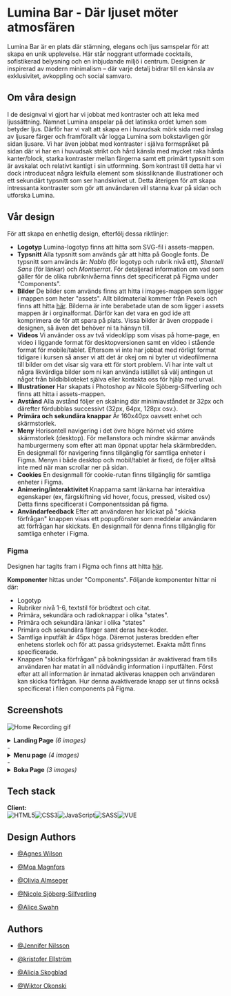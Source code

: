 # Lumina Bar - Där ljuset möter atmosfären
Lumina Bar är en plats där stämning, elegans och ljus samspelar för att skapa en unik upplevelse. Här står noggrant utformade cocktails, sofistikerad belysning och en inbjudande miljö i centrum. Designen är inspirerad av modern minimalism – där varje detalj bidrar till en känsla av exklusivitet, avkoppling och social samvaro.

## Om våra design
I de designval vi gjort har vi jobbat med kontraster och att leka med ljussättning. Namnet Lumina anspelar på det latinska ordet lumen som betyder ljus. Därför har vi valt att skapa en i huvudsak mörk sida med inslag av ljusare färger och framförallt vår logga Lumina som bokstavligen gör sidan ljusare. Vi har även jobbat med kontraster i själva formspråket på sidan där vi har en i huvudsak strikt och hård känsla med mycket raka hårda kanter/block, starka kontraster mellan färgerna samt ett primärt typsnitt som är avskalat och relativt kantigt i sin utformning. Som kontrast till detta har vi dock introduceat några lekfulla element som skissliknande illustrationer och ett sekundärt typsnitt som ser handskrivet ut. Detta återigen för att skapa intressanta kontraster som gör att användaren vill stanna kvar på sidan och utforska Lumina. 

## Vår design 
För att skapa en enhetlig design, efterfölj dessa riktlinjer: 
- **Logotyp** Lumina-logotyp finns att hitta som SVG-fil i assets-mappen. 
- **Typsnitt** Alla typsnitt som används går att hitta på Google fonts. De typsnitt som används är: *Nabla* (för logotyp och rubrik nivå ett), *Shantell Sans* (för länkar) och *Montserrat*. För detaljerad information om vad som gäller för de olika rubriknivåerna finns det specificerat på Figma under "Components". 
- **Bilder** De bilder som används finns att hitta i images-mappen som ligger i mappen som heter "assets". Allt bildmaterial kommer från Pexels och finns att hitta [här](https://www.pexels.com/collections/bartender-pcftxy5/). Bilderna är inte berabetade utan de som ligger i assets mappen är i orginalformat. Därför kan det vara en god ide att komprimera de för att spara på plats. Vissa bilder är även croppade i designen, så även det behöver ni ta hänsyn till. 
- **Videos** Vi använder oss av två videoklipp som visas på home-page, en video i liggande format för desktopversionen samt en video i stående format för mobile/tablet. Eftersom vi inte har jobbat med rörligt format tidigare i kursen så anser vi att det är okej om ni byter ut videofilmerna till bilder om det visar sig vara ett för stort problem. Vi har inte valt ut några likvärdiga bilder som ni kan använda istället så välj antingen ut något från bildbiblioteket själva eller kontakta oss för hjälp med urval. 
- **Illustrationer** Har skapats i Photoshop av Nicole Sjöberg-Silfverling och finns att hitta i assets-mappen. 
- **Avstånd** Alla avstånd följer en skalning där minimiavståndet är 32px och därefter fördubblas successivt (32px, 64px, 128px osv.).
- **Primära och sekundära knappar** Är 160x40px oavsett enhet och skärmstorlek. 
- **Meny** Horisontell navigering i det övre högre hörnet vid större skärmstorlek (desktop). För mellanstora och mindre skärmar används hamburgermeny som efter att man öppnat upptar hela skärmbredden. En designmall för navigering finns tillgänglig för samtliga enheter i Figma. Menyn i både desktop och mobil/tablet är fixed, de följer alltså inte med när man scrollar ner på sidan. 
- **Cookies** En designmall för cookie-rutan finns tillgänglig för samtliga enheter i Figma.
- **Animering/interaktivitet** Knapparna samt länkarna har interaktiva egenskaper (ex, färgskiftning vid hover, focus, pressed, visited osv) Detta finns specificerat i Componentssidan på figma. 
- **Användarfeedback** Efter att användaren har klickat på "skicka förfrågan" knappen visas ett popupfönster som meddelar användaren att förfrågan har skickats. En designmall för denna finns tillgänglig för samtliga enheter i Figma. 

### Figma 
Designen har tagits fram i Figma och finns att hitta [här](https://www.figma.com/design/8UkUo4RaxWnBDtNdQGJknp/Surikaternas-design?node-id=3-4&p=f&t=mIUYUTy1jY6kNu84-0).
 
**Komponenter** hittas under "Components". Följande komponenter hittar ni där:
- Logotyp
- Rubriker nivå 1-6, textstil för brödtext och citat. 
- Primära, sekundära och radioknappar i olika "states". 
- Primära och sekundära länkar i olika "states"
- Primära och sekundära färger samt deras hex-koder.
- Samtliga inputfält är 45px höga. Däremot justeras bredden efter enhetens storlek och för att passa gridsystemet. Exakta mått finns specificerade. 
- Knappen "skicka förfrågan" på bokningssidan är avaktiverad fram tills användaren har matat in all nödvändig information i inputfälten. Först efter att all information är inmatad aktiveras knappen och användaren kan skicka förfrågan. Hur denna avaktiverade knapp ser ut finns också specificerat i filen components på Figma. 

## Screenshots

![Home Recording gif](/src/assets/images/screenshots/home-page-gif.gif)

<details>
<summary><strong>Landing Page</strong> <i>(6 images)</i></summary>

##### Desktop
![Desktop - Products](./DesktopScreenshots/DesktopLandingPagePart1.png)
-
![Desktop - Products](./DesktopScreenshots/UntitledDesktopLandingPage2.png)
-
![Desktop - Products](./DesktopScreenshots/DesktopLandingPagePart3.png)
-
![Desktop - Products](./DesktopScreenshots/DesktopLandingPagePart4.png)
-
![Desktop - Products](./DesktopScreenshots/DesktopLandingPagePart5.png)
-
![Desktop - Products](./DesktopScreenshots/DesktopLandingPagePart6.png)

</details>
-
<details>
<summary><strong>Menu page</strong> <i>(4 images)</i></summary>

##### Desktop
![Desktop - Products](./DesktopScreenshots/DesktopMenuPagePart1.png)
-
![Desktop - Products](./DesktopScreenshots/DesktopMenuPagePart2.png)
-
![Desktop - Products](./DesktopScreenshots/DesktopMenuPagePart3.png)
-
![Desktop - Products](./DesktopScreenshots/DesktopMenuPagePart4.png)
-
</details>
-
<details>
<summary><strong>Boka Page</strong> <i>(3 images)</i></summary>

##### Desktop
![Desktop - Products](./DesktopScreenshots/DesktopBokaPagePart1.png)
-
![Desktop - Products](./DesktopScreenshots/DesktopBokaPagePart2.png)
-
![Desktop - Products](./DesktopScreenshots/DesktopBokaPagePart3.png)
</details>


## Tech stack

**Client:** <br>![HTML5](https://img.shields.io/badge/html5-%23E34F26.svg?style=for-the-badge&logo=html5&logoColor=white)![CSS3](https://img.shields.io/badge/css3-%231572B6.svg?style=for-the-badge&logo=css3&logoColor=white)![JavaScript](https://img.shields.io/badge/javascript-%23323330.svg?style=for-the-badge&logo=javascript&logoColor=%23F7DF1E)![SASS](https://img.shields.io/badge/SASS-hotpink.svg?style=for-the-badge&logo=SASS&logoColor=white)![VUE](https://img.shields.io/badge/Vue%20js-35495E?style=for-the-badge&logo=vuedotjs&logoColor=4FC08D)






## Design Authors 

- [@Agnes Wilson](https://github.com/AgnesWilson)

- [@Moa Magnfors](https://github.com/mainforce)

- [@Olivia Almseger](https://github.com/oliviaalmseger)

- [@Nicole Sjöberg-Silfverling]()

- [@Alice Swahn]()



## Authors

- [@Jennifer Nilsson](https://github.com/ynnxj)

- [@kristofer Ellström](https://github.com/kristoferellstrom)

- [@Alicia Skogblad](https://github.com/skogblad)

- [@Wiktor Okonski](https://github.com/PotoVic)